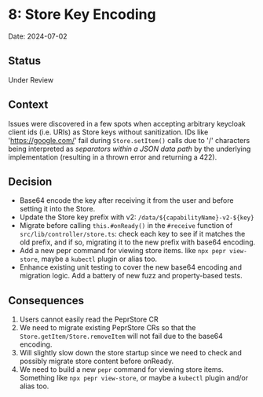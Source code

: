 # 8: Store Key Encoding

Date: 2024-07-02

## Status

Under Review

## Context

Issues were discovered in a few spots when accepting arbitrary keycloak client ids (i.e. URIs) as Store keys without sanitization. IDs like 'https://google.com/' fail during `Store.setItem()` calls due to '/' characters being interpreted as _separators within a JSON data path_ by the underlying implementation (resulting in a thrown error and returning a 422).


## Decision

* Base64 encode the key after receiving it from the user and before setting it into the Store.
* Update the Store key prefix with v2: `/data/${capabilityName}-v2-${key}`
* Migrate before calling `this.#onReady()` in the `#receive` function of `src/lib/controller/store.ts`: check each key to see if it matches the old prefix, and if so, migrating it to the new prefix with base64 encoding.
* Add a new pepr command for viewing store items. like `npx pepr view-store`, maybe a `kubectl` plugin or alias too.
* Enhance existing unit testing to cover the new base64 encoding and migration logic. Add a battery of new fuzz and property-based tests.

## Consequences

1. Users cannot easily read the PeprStore CR
2. We need to migrate existing PeprStore CRs so that the `Store.getItem/Store.removeItem` will not fail due to the base64 encoding.
3. Will slightly slow down the store startup since we need to check and possibly migrate store content before onReady.
4. We need to build a new `pepr` command for viewing store items. Something like `npx pepr view-store`, or maybe a `kubectl` plugin and/or alias too.

